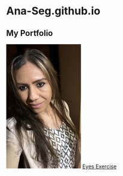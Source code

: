 # Ana-Seg.github.io
## My Portfolio
<img src= "Prof-pic.jpeg" width='200'/>
<a href="//Ana-Seg.github.io/eyes"> Eyes Exercise </a>

